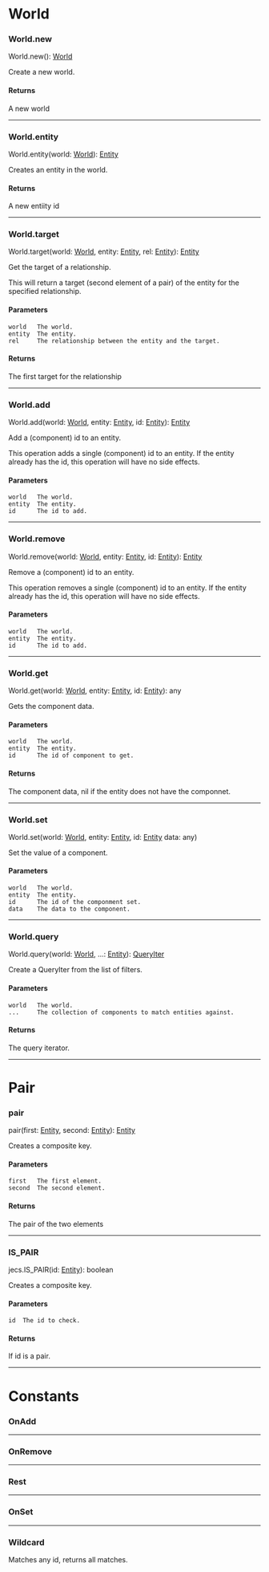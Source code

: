 # World

### World.new

World.new(): [World](../api-types/World)

Create a new world.

#### Returns
A new world

---

### World.entity

World.entity(world: [World](../api-types/World)): [Entity](../api-types/Entity)

Creates an entity in the world.

#### Returns
A new entiity id

---

### World.target

World.target(world: [World](../api-types/World), 
             entity: [Entity](../api-types/Entity), 
             rel: [Entity](../api-types/Entity)): [Entity](../api-types/Entity)

Get the target of a relationship.

This will return a target (second element of a pair) of the entity for the specified relationship. 

#### Parameters
    world	The world.
    entity  The entity.
    rel     The relationship between the entity and the target.

#### Returns

The first target for the relationship

--- 

### World.add

World.add(world: [World](../api-types/World), 
          entity: [Entity](../api-types/Entity), 
          id: [Entity](../api-types/Entity)): [Entity](../api-types/Entity)

Add a (component) id to an entity.

This operation adds a single (component) id to an entity. 
If the entity already has the id, this operation will have no side effects.

#### Parameters
    world   The world.
    entity  The entity.
    id      The id to add. 

--- 

### World.remove

World.remove(world: [World](../api-types/World), 
             entity: [Entity](../api-types/Entity), 
             id: [Entity](../api-types/Entity)): [Entity](../api-types/Entity)

Remove a (component) id to an entity.

This operation removes a single (component) id to an entity. 
If the entity already has the id, this operation will have no side effects.

#### Parameters
    world   The world.
    entity  The entity.
    id      The id to add. 

---

### World.get

World.get(world: [World](../api-types/World), 
          entity: [Entity](../api-types/Entity), 
          id: [Entity](../api-types/Entity)): any

Gets the component data.  

#### Parameters
    world	The world.
    entity  The entity.
    id      The id of component to get. 

#### Returns
The component data, nil if the entity does not have the componnet.

---

### World.set

World.set(world: [World](../api-types/World), 
          entity: [Entity](../api-types/Entity), 
          id: [Entity](../api-types/Entity)
          data: any)

Set the value of a component.

#### Parameters
    world   The world.
    entity  The entity.
    id      The id of the componment set. 
    data    The data to the component.

---

### World.query

World.query(world: [World](../api-types/World), 
            ...: [Entity](../api-types/Entity)): [QueryIter](../api-types/QueryIter)

Create a QueryIter from the list of filters.

#### Parameters
    world   The world.
    ...     The collection of components to match entities against.

#### Returns

The query iterator.

---

# Pair 

### pair

pair(first: [Entity](../api-types/Entity), 
          second: [Entity](../api-types/Entity)): [Entity](../api-types/Entity)

Creates a composite key.

#### Parameters
    first   The first element.
    second  The second element.

#### Returns

The pair of the two elements

---

### IS_PAIR

jecs.IS_PAIR(id: [Entity](../api-types/Entity)): boolean

Creates a composite key.

#### Parameters
    id  The id to check.

#### Returns

If id is a pair.

---

# Constants

### OnAdd

---

### OnRemove

---

### Rest

---

### OnSet

---

### Wildcard

Matches any id, returns all matches.

